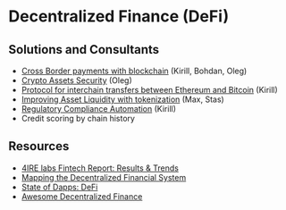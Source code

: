 # Decentralized Finance \(DeFi\)

## Solutions and Consultants

* [Cross Border payments with blockchain](enabling-fast-transparent-and-compliant-cross-border-payments-with-the-blockchain.md) \(Kirill, Bohdan, Oleg\)
* [Crypto Assets Security](asset-security.md) \(Oleg\)
* [Protocol for interchain transfers between Ethereum and Bitcoin](ethereum-bitcoin-bridge-wip.md) \(Kirill\)
* [Improving Asset Liquidity with tokenization](sto-platform.md) \(Max, Stas\)
* [Regulatory Compliance Automation](complaince-scoring.md) \(Kirill\)
* Credit scoring by chain history

## Resources

* [4IRE labs Fintech Report: Results & Trends](https://4irelabs.com/fintech-report?utm_source=fb&utm_medium=groups&utm_campaign=fintech-report)
* [Mapping the Decentralized Financial System](https://tokeneconomy.co/mapping-the-decentralized-financial-system-7c5af65e0335)
* [State of Dapps: DeFi](https://www.stateofthedapps.com/dapps?tags=defi)
* [Awesome Decentralized Finance](https://github.com/ong/awesome-decentralized-finance)

